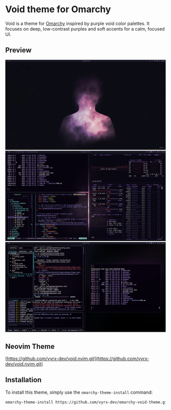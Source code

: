 # Void theme for Omarchy

Void is a theme for [Omarchy](https://omarchy.org) inspired by purple void color palettes. It focuses on deep, low-contrast purples and soft accents for a calm, focused UI.

## Preview

![Omarchy homescreen setup](./assets/homescreen_1.png)<br>
![Omarchy btop](./assets/setup-1.png)<br>
![Omarchy lazygit](./assets/setup-2.png)<br>

## Neovim Theme

[https://github.com/vyrx-dev/void.nvim.git](https://github.com/vyrx-dev/void.nvim.git)

## Installation

To install this theme, simply use the `omarchy-theme-install` command:

```bash
omarchy-theme-install https://github.com/vyrx-dev/omarchy-void-theme.git
```
